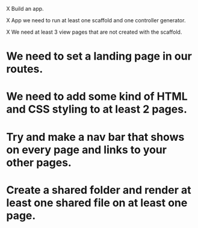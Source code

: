 X Build an app.

X App we need to run at least one scaffold and one controller generator.

X We need at least 3 view pages that are not created with the scaffold.

# We need to set a landing page in our routes.

# We need to add some kind of HTML and CSS styling to at least 2 pages.

# Try and make a nav bar that shows on every page and links to your other pages.

# Create a shared folder and render at least one shared file on at least one page.
